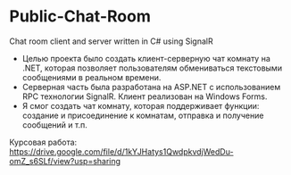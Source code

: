 # Public-Chat-Room
Chat room client and server written in C# using SignalR
+ Целью проекта было создать клиент-серверную чат комнату на .NET, которая позволяет пользователям обмениваться текстовыми сообщениями в реальном времени.
+ Серверная часть была разработана на ASP.NET с использованием RPC технологии SignalR. Клиент реализован на Windows Forms.
+ Я смог создать чат комнату, которая поддерживает функции: создание и присоединение к комнатам, отправка и получение сообщений и т.п.

Курсовая работа: https://drive.google.com/file/d/1kYJHatys1QwdpkvdjWedDu-omZ_s6SLf/view?usp=sharing

